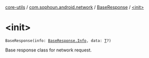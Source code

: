 [core-utils](../../index.md) / [com.sophoun.android.network](../index.md) / [BaseResponse](index.md) / [&lt;init&gt;](./-init-.md)

# &lt;init&gt;

`BaseResponse(info: `[`BaseResponse.Info`](-info/index.md)`, data: `[`T`](index.md#T)`?)`

Base response class for network request.

